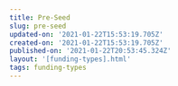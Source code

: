 ```yaml
---
title: Pre-Seed
slug: pre-seed
updated-on: '2021-01-22T15:53:19.705Z'
created-on: '2021-01-22T15:53:19.705Z'
published-on: '2021-01-22T20:53:45.324Z'
layout: '[funding-types].html'
tags: funding-types
---
```



